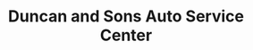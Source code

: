 ---
title: "Duncan and Sons Auto Service Center"
url: /seattle/duncan-and-sons-auto-service-center/
shop: Autowerkstatt
---